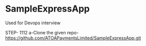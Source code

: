 # SampleExpressApp

Used for Devops interview


STEP-  1112
  a-Clone the given repo-https://github.com/ATOAPaymentsLimited/SampleExpressApp.git
